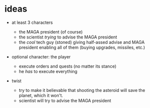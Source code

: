 # ideas

- at least 3 characters
  - the MAGA president (of course)
  - the scientist _trying_ to advise the MAGA president
  - the _cool_ tech guy (stoned) giving half-assed advise and MAGA president enabling all of them (buying upgrades, missiles, etc.)
- optional character: the player
  - execute orders and quests (no matter its stance)
  - he _has_ to execute everything

- twist
  - try to make it believable that shooting the asteroid will save the planet, which it won't. 
  - scientist will try to advise the MAGA president 
